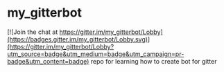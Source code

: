 # my_gitterbot

[![Join the chat at https://gitter.im/my_gitterbot/Lobby](https://badges.gitter.im/my_gitterbot/Lobby.svg)](https://gitter.im/my_gitterbot/Lobby?utm_source=badge&utm_medium=badge&utm_campaign=pr-badge&utm_content=badge)
repo for learning how to create bot for gitter
